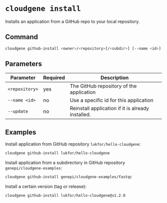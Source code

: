 # `cloudgene install`

Installs an application from a GitHub repo to your local repository.

## Command

```bash
cloudgene github-install <owner>/<repository>[/<subdir>] [--name <id>] [--update]
```
## Parameters

| Parameter | Required | Description |
| --- | --- | --- |
| `<repository>` | yes | The GitHub repository of the application |
| `--name <id>` | no | Use a specific id for this application |
| `--update` | no | Reinstall application if it is already installed.  |

## Examples

Install application from GitHub repository `lukfor/hello-cloudgene`:

```bash
cloudgene github-install lukfor/hello-cloudgene
```

Install application from a subdirectory in GitHub repository `genepi/cloudgene-examples`:

```bash
cloudgene github-install genepi/cloudgene-examples/fastqc
```

Install a certain version (tag or release):

```bash
cloudgene github-install lukfor/hello-cloudgene@v1.2.0
```
